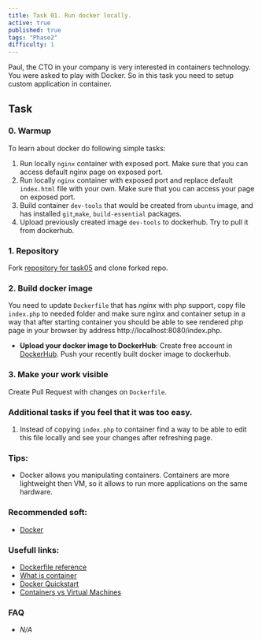 ```yaml
---
title: Task 01. Run docker locally.
active: true
published: true
tags: "Phase2"
difficulty: 1
---
```


Paul, the CTO in your company is very interested in containers technology. You were asked to play with Docker. So in this task you need to setup custom application in container.
<!--more-->

## Task

### 0. Warmup

To learn about docker do following simple tasks:

1. Run locally `nginx` container with exposed port. Make sure that you can access default nginx page on exposed port.
2. Run locally `nginx` container with exposed port and replace default `index.html` file with your own. Make sure that you can access your page on exposed port.
3. Build container `dev-tools` that would be created from `ubuntu` image, and has installed `git`,`make`, `build-essential` packages.
4. Upload previously created image `dev-tools` to dockerhub. Try to pull it from dockerhub.

### 1. Repository

Fork [repository for task05](https://github.com/learningdevops-makvaz-com/phase02_task01) and clone forked repo.

### 2. Build docker image

You need to update `Dockerfile` that has *nginx* with php support, copy file `index.php` to needed folder and make sure nginx and container setup in a way that after starting container you should be able to see rendered php page in your browser by address http://localhost:8080/index.php.
* **Upload your docker image to DockerHub**: Create free account in [DockerHub](https://hub.docker.com/signup). Push your recently built docker image to dockerhub.

### 3. Make your work visible

Create Pull Request with changes on `Dockerfile`.


### Additional tasks if you feel that it was too easy.

1. Instead of copying `index.php` to container find a way to be able to edit this file locally and see your changes after refreshing page.

### Tips:

* Docker allows you manipulating containers. Containers are more lightweight then VM, so it allows to run more applications on the same hardware.

### Recommended soft:

* [Docker](https://www.docker.com/)

### Usefull links:

* [Dockerfile reference](https://docs.docker.com/engine/reference/builder/)
* [What is container](https://www.docker.com/resources/what-container)
* [Docker Quickstart](https://docs.docker.com/get-started/)
* [Containers vs Virtual Machines](https://blog.netapp.com/blogs/containers-vs-vms/)

### FAQ

* *N/A*
